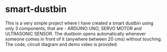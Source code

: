 # smart-dustbin
This is a very simple project where I have created a smart dustbin using only 3 components, that are - ARDUINO UNO, SERVO MOTOR and ULTRASONIC SENSOR.
The dustboin opens automatically whenever someone comes in front of it (anywhere between 20 cms) without touching. The code, circuit diagram and demo video is provided.
